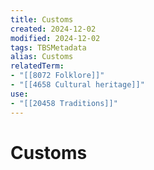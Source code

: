 ```yaml
---
title: Customs
created: 2024-12-02
modified: 2024-12-02
tags: TBSMetadata
alias: Customs
relatedTerm:
- "[[8072 Folklore]]"
- "[[4658 Cultural heritage]]"
use:
- "[[20458 Traditions]]"
---
```

# Customs
